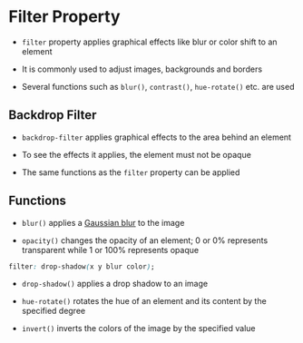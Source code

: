 # Filter Property

- `filter` property applies graphical effects like blur or color shift to an element

- It is commonly used to adjust images, backgrounds and borders

- Several functions such as `blur()`, `contrast()`, `hue-rotate()` etc. are used

## Backdrop Filter

- `backdrop-filter` applies graphical effects to the area behind an element

- To see the effects it applies, the element must not be opaque

- The same functions as the `filter` property can be applied

## Functions

- `blur()` applies a [Gaussian blur](https://en.wikipedia.org/wiki/Gaussian_blur)
to the image

- `opacity()` changes the opacity of an element; 0 or 0% represents transparent
while 1 or 100% represents opaque

```CSS
filter: drop-shadow(x y blur color);
```

- `drop-shadow()` applies a drop shadow to an image

- `hue-rotate()` rotates the hue of an element and its content by the specified
degree

- `invert()` inverts the colors of the image by the specified value
